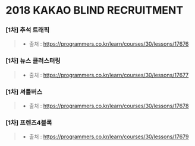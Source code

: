 # 2018 KAKAO BLIND RECRUITMENT

### [1차] 추석 트래픽
> * 출처 : https://programmers.co.kr/learn/courses/30/lessons/17676

### [1차] 뉴스 클러스터링
> * 출처 : https://programmers.co.kr/learn/courses/30/lessons/17677

### [1차] 셔틀버스
> * 출처 : https://programmers.co.kr/learn/courses/30/lessons/17678

### [1차] 프렌즈4블록
> * 출처 : https://programmers.co.kr/learn/courses/30/lessons/17679
